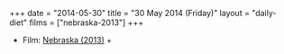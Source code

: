 +++
date = "2014-05-30"
title = "30 May 2014 (Friday)"
layout = "daily-diet"
films = ["nebraska-2013"]
+++


* Film: [Nebraska (2013)](/films/nebraska-2013) +